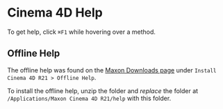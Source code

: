 # Cinema 4D Help

To get help, click `⌘F1` while hovering over a method.

## Offline Help

The offline help was found on the [Maxon Downloads page](https://www.maxon.net/en/downloads) under `Install Cinema 4D R21 > Offline Help`.

To install the offline help, unzip the folder and *replace* the folder at `/Applications/Maxon Cinema 4D R21/help` with this folder.
